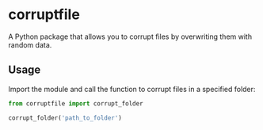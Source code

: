 # corruptfile

A Python package that allows you to corrupt files by overwriting them with random data.

## Usage

Import the module and call the function to corrupt files in a specified folder:

```python
from corruptfile import corrupt_folder

corrupt_folder('path_to_folder')
```
